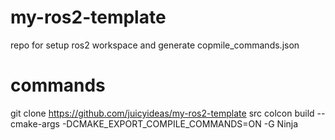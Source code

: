 # my-ros2-template
repo for setup ros2 workspace and generate copmile_commands.json


# commands

git clone https://github.com/juicyideas/my-ros2-template src
colcon build --cmake-args -DCMAKE_EXPORT_COMPILE_COMMANDS=ON -G Ninja
